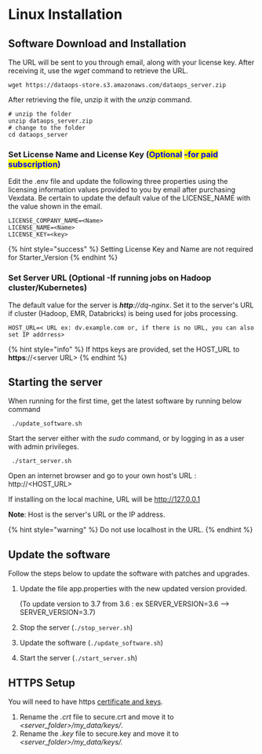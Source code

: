 # Linux Installation

## Software Download and Installation

The URL will be sent to you through email, along with your license key. After receiving it, use the _wget_ command to retrieve the URL.

```
wget https://dataops-store.s3.amazonaws.com/dataops_server.zip
```

After retrieving the file, unzip it with the _unzip_ command.

```
# unzip the folder
unzip dataops_server.zip
# change to the folder 
cd dataops_server
```

### Set License Name and License Key (<mark style="color:blue;">**Optional**</mark> <mark style="color:blue;"></mark><mark style="color:blue;">-for paid subscription</mark>) <a href="#mickey" id="mickey"></a>

Edit the .env file and update the following three properties using the licensing information values provided to you by email after purchasing Vexdata. Be certain to update the default value of the LICENSE\_NAME with the value shown in the email.

```
LICENSE_COMPANY_NAME=<Name>
LICENSE_NAME=<Name>
LICENSE_KEY=<key>
```

{% hint style="success" %}
Setting License Key and Name are not required for Starter\_Version
{% endhint %}

### Set Server URL (Optional -If running jobs on Hadoop cluster/Kubernetes)

The default value for the server is _**http**://dq-nginx_. Set it to the server's URL if cluster (Hadoop, EMR, Databricks) is being used for jobs processing.

```
HOST_URL=< URL ex: dv.example.com or, if there is no URL, you can also set IP addrress>
```

{% hint style="info" %}
If https keys are provided, set the HOST\_URL to **https**://\<server URL>
{% endhint %}

## Starting the server

When running for the first time, get the latest software by running below command

```
 ./update_software.sh
```

Start the server either with the _sudo_ command, or by logging in as a user with admin privileges.

```
 ./start_server.sh
```

Open an internet browser and go to your own host's URL : http://\<HOST\_URL>

If installing on the local machine, URL will be http://127.0.0.1

**Note**: Host is the server's URL or the IP address.

{% hint style="warning" %}
Do not use localhost in the URL.
{% endhint %}

## Update the software

Follow the steps below to update the software with patches and upgrades.

1.  Update the file app.properties with the new updated version provided.&#x20;

    (To update version to 3.7 from 3.6 : ex SERVER\_VERSION=3.6 --> SERVER\_VERSION=3.7)
2. Stop the server (`./stop_server.sh`)
3. Update the software (`./update_software.sh`)
4. Start the server (`./start_server.s`h)



## HTTPS Setup

You will need to have https [certificate and keys](https://www.knownhost.com/wiki/security/ssl).

1. Rename the _.crt_ file to secure.crt and move it to _\<server\_folder>/my\_data/keys/_.
2. Rename the _.key_ file to secure.key and move it to _\<server\_folder>/my\_data/keys/._
